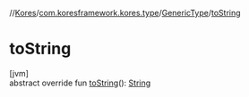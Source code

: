 //[Kores](../../../index.md)/[com.koresframework.kores.type](../index.md)/[GenericType](index.md)/[toString](to-string.md)

# toString

[jvm]\
abstract override fun [toString](to-string.md)(): [String](https://kotlinlang.org/api/latest/jvm/stdlib/kotlin/-string/index.html)

